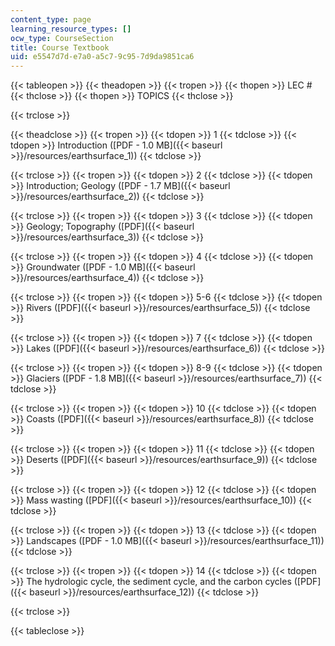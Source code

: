 ```yaml
---
content_type: page
learning_resource_types: []
ocw_type: CourseSection
title: Course Textbook
uid: e5547d7d-e7a0-a5c7-9c95-7d9da9851ca6
---
```


{{< tableopen >}}
{{< theadopen >}}
{{< tropen >}}
{{< thopen >}}
LEC #
{{< thclose >}}
{{< thopen >}}
TOPICS
{{< thclose >}}

{{< trclose >}}

{{< theadclose >}}
{{< tropen >}}
{{< tdopen >}}
1
{{< tdclose >}}
{{< tdopen >}}
Introduction ([PDF - 1.0 MB]({{< baseurl >}}/resources/earthsurface_1))
{{< tdclose >}}

{{< trclose >}}
{{< tropen >}}
{{< tdopen >}}
2
{{< tdclose >}}
{{< tdopen >}}
Introduction; Geology ([PDF - 1.7 MB]({{< baseurl >}}/resources/earthsurface_2))
{{< tdclose >}}

{{< trclose >}}
{{< tropen >}}
{{< tdopen >}}
3
{{< tdclose >}}
{{< tdopen >}}
Geology; Topography ([PDF]({{< baseurl >}}/resources/earthsurface_3))
{{< tdclose >}}

{{< trclose >}}
{{< tropen >}}
{{< tdopen >}}
4
{{< tdclose >}}
{{< tdopen >}}
Groundwater ([PDF - 1.0 MB]({{< baseurl >}}/resources/earthsurface_4))
{{< tdclose >}}

{{< trclose >}}
{{< tropen >}}
{{< tdopen >}}
5-6
{{< tdclose >}}
{{< tdopen >}}
Rivers ([PDF]({{< baseurl >}}/resources/earthsurface_5))
{{< tdclose >}}

{{< trclose >}}
{{< tropen >}}
{{< tdopen >}}
7
{{< tdclose >}}
{{< tdopen >}}
Lakes ([PDF]({{< baseurl >}}/resources/earthsurface_6))
{{< tdclose >}}

{{< trclose >}}
{{< tropen >}}
{{< tdopen >}}
8-9
{{< tdclose >}}
{{< tdopen >}}
Glaciers ([PDF - 1.8 MB]({{< baseurl >}}/resources/earthsurface_7))
{{< tdclose >}}

{{< trclose >}}
{{< tropen >}}
{{< tdopen >}}
10
{{< tdclose >}}
{{< tdopen >}}
Coasts ([PDF]({{< baseurl >}}/resources/earthsurface_8))
{{< tdclose >}}

{{< trclose >}}
{{< tropen >}}
{{< tdopen >}}
11
{{< tdclose >}}
{{< tdopen >}}
Deserts ([PDF]({{< baseurl >}}/resources/earthsurface_9))
{{< tdclose >}}

{{< trclose >}}
{{< tropen >}}
{{< tdopen >}}
12
{{< tdclose >}}
{{< tdopen >}}
Mass wasting ([PDF]({{< baseurl >}}/resources/earthsurface_10))
{{< tdclose >}}

{{< trclose >}}
{{< tropen >}}
{{< tdopen >}}
13
{{< tdclose >}}
{{< tdopen >}}
Landscapes ([PDF - 1.0 MB]({{< baseurl >}}/resources/earthsurface_11))
{{< tdclose >}}

{{< trclose >}}
{{< tropen >}}
{{< tdopen >}}
14
{{< tdclose >}}
{{< tdopen >}}
The hydrologic cycle, the sediment cycle, and the carbon cycles ([PDF]({{< baseurl >}}/resources/earthsurface_12))
{{< tdclose >}}

{{< trclose >}}

{{< tableclose >}}